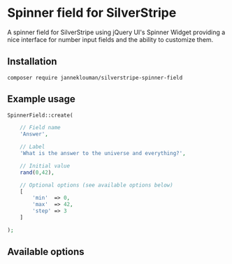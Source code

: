 # Spinner field for SilverStripe
A spinner field for SilverStripe using jQuery UI's Spinner Widget providing a nice interface for number input fields and the ability to customize them. 

## Installation
`composer require janneklouman/silverstripe-spinner-field`

## Example usage
```PHP
SpinnerField::create(

    // Field name
    'Answer',

    // Label
    'What is the answer to the universe and everything?',

    // Initial value
    rand(0,42),

    // Optional options (see available options below)
    [
        'min'  => 0,
        'max'  => 42,
        'step' => 3
    ]

);
```

## Available options
